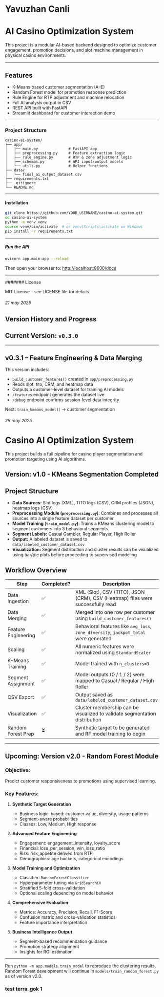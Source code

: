 # Yavuzhan Canli


# AI Casino Optimization System

This project is a modular AI-based backend designed to optimize customer engagement, promotion decisions, and slot machine management in physical casino environments.

---

## Features

- K-Means based customer segmentation (A–E)
- Random Forest model for promotion response prediction
- Rule Engine for RTP adjustment and machine relocation
- Full AI analysis output in CSV
- REST API built with FastAPI
- Streamlit dashboard for customer interaction demo

---

### Project Structure

```
casino-ai-system/
├── app/
│   ├── main.py              # FastAPI app
│   ├── preprocessing.py     # Feature extraction logic
│   ├── rule_engine.py       # RTP & zone adjustment logic
│   ├── schemas.py           # API input/output models
│   └── utils.py             # Helper functions
├── data/
│   └── final_ai_output_dataset.csv
├── requirements.txt
├── .gitignore
└── README.md
```

---

#### Installation

```bash
git clone https://github.com/YOUR_USERNAME/casino-ai-system.git
cd casino-ai-system
python -m venv venv
source venv/bin/activate  # or venv\Scripts\activate on Windows
pip install -r requirements.txt
```

---

##### Run the API

```bash
uvicorn app.main:app --reload
```

Then open your browser to: [http://localhost:8000/docs](http://localhost:8000/docs)

---

####### License

MIT License - see LICENSE file for details.

###### 21 may 2025
## Version History and Progress
## Current Version: `v0.3.0`

---

## v0.3.1 – Feature Engineering & Data Merging

This version includes:
- `build_customer_features()` created in `app/preprocessing.py`
- Reads slot, tito, CRM, and heatmap data
- Outputs a customer-level dataset for training AI models
- `/features` endpoint generates the dataset live
- `/debug` endpoint confirms session-level data integrity

Next: `train_kmeans_model()` → customer segmentation

###### 28 may 2025
# Casino AI Optimization System

This project builds a full pipeline for casino player segmentation and promotion targeting using AI algorithms.

## Version: v1.0 - KMeans Segmentation Completed

## Project Structure

- **Data Sources:** Slot logs (XML), TITO logs (CSV), CRM profiles (JSON), heatmap logs (CSV)
- **Preprocessing Module (`preprocessing.py`)**: Combines and processes all sources into a single feature dataset per customer
- **Model Training (`train_model.py`)**: Trains a KMeans clustering model to segment customers into 3 behavioral segments
- **Segment Labels:** Casual Gambler, Regular Player, High Roller
- **Output:** A labeled dataset is saved to `data/labeled_customer_dataset.csv`
- **Visualization:** Segment distribution and cluster results can be visualized using bar/pie plots before proceeding to supervised modeling

## Workflow Overview

| Step                | Completed? | Description                                                                 |
|---------------------|------------|-----------------------------------------------------------------------------|
| Data Ingestion      | ✅          | XML (Slot), CSV (TITO), JSON (CRM), CSV (Heatmap) files were successfully read |
| Data Merging        | ✅          | Merged into one row per customer using `build_customer_features()`         |
| Feature Engineering | ✅          | Behavioral features like `avg_loss`, `zone_diversity`, `jackpot_total` were generated |
| Scaling             | ✅          | All numeric features were normalized using `StandardScaler`                |
| K-Means Training    | ✅          | Model trained with `n_clusters=3`                                          |
| Segment Assignment  | ✅          | Model outputs (0 / 1 / 2) were mapped to Casual / Regular / High Roller     |
| CSV Export          | ✅          | Output saved as `data/labeled_customer_dataset.csv`                         |
| Visualization       | ✅          | Cluster membership can be visualized to validate segmentation distribution |
| Random Forest Prep  | ⏳          | Synthetic target to be generated and RF model training to begin             |

---

## Upcoming: Version v2.0 - Random Forest Module

### Objective:
Predict customer responsiveness to promotions using supervised learning.

### Key Features:

1. **Synthetic Target Generation**
   - Business logic-based: customer value, diversity, usage patterns
   - Segment-aware probabilities
   - Classes: Low, Medium, High response

2. **Advanced Feature Engineering**
   - Engagement: engagement_intensity, loyalty_score
   - Financial: loss_per_session, win_loss_ratio
   - Risk: risk_appetite derived from RTP
   - Demographics: age buckets, categorical encodings

3. **Model Training and Optimization**
   - Classifier: `RandomForestClassifier`
   - Hyperparameter tuning via `GridSearchCV`
   - Stratified 5-fold cross-validation
   - Optional scaling depending on model behavior

4. **Comprehensive Evaluation**
   - Metrics: Accuracy, Precision, Recall, F1-Score
   - Confusion matrix and cross-validation statistics
   - Feature importance interpretation

5. **Business Intelligence Output**
   - Segment-based recommendation guidance
   - Promotion strategy alignment
   - Insights for ROI estimation

---

Run `python -m app.models.train_model` to reproduce the clustering results.
Random Forest development will continue in `models/train_random_forest.py` as of version v2.0.

### test terra_gok 1